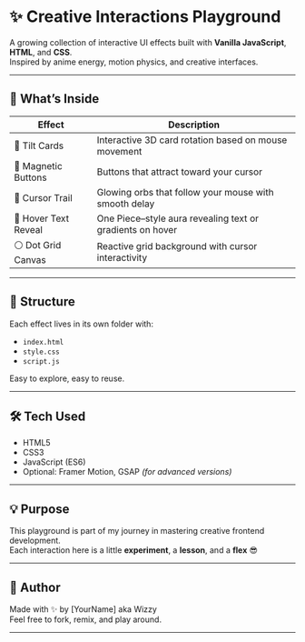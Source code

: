 # ✨ Creative Interactions Playground

A growing collection of interactive UI effects built with **Vanilla JavaScript**, **HTML**, and **CSS**.  
Inspired by anime energy, motion physics, and creative interfaces.

---

## 🌟 What’s Inside

| Effect                | Description                                                 |
|----------------------|-------------------------------------------------------------|
| 🎴 Tilt Cards         | Interactive 3D card rotation based on mouse movement        |
| 🧲 Magnetic Buttons   | Buttons that attract toward your cursor                     |
| 💫 Cursor Trail       | Glowing orbs that follow your mouse with smooth delay       |
| 🌈 Hover Text Reveal  | One Piece–style aura revealing text or gradients on hover   |
| ⚪ Dot Grid Canvas    | Reactive grid background with cursor interactivity          |

---

## 📁 Structure

Each effect lives in its own folder with:
- `index.html`
- `style.css`
- `script.js`

Easy to explore, easy to reuse.

---

## 🛠️ Tech Used

- HTML5
- CSS3
- JavaScript (ES6)
- Optional: Framer Motion, GSAP *(for advanced versions)*

---

## 💡 Purpose

This playground is part of my journey in mastering creative frontend development.  
Each interaction here is a little **experiment**, a **lesson**, and a **flex** 😎

---

## 🚀 Author

Made with ✨ by [YourName] aka Wizzy  
Feel free to fork, remix, and play around.

---

